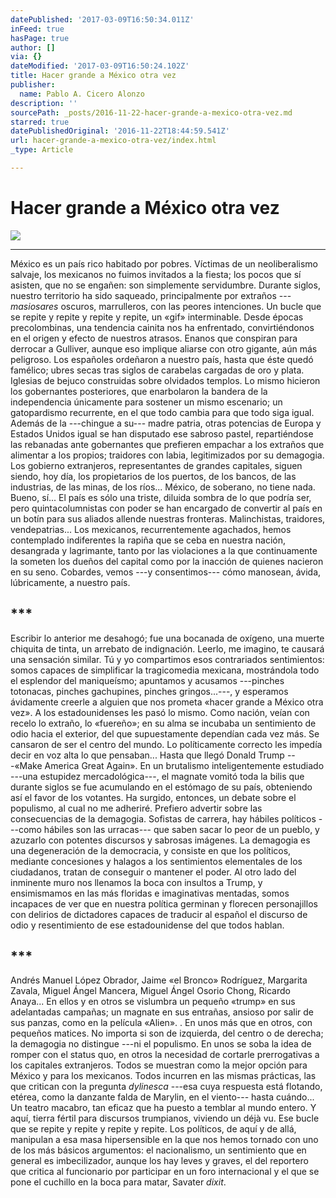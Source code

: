 ```yaml
---
datePublished: '2017-03-09T16:50:34.011Z'
inFeed: true
hasPage: true
author: []
via: {}
dateModified: '2017-03-09T16:50:24.102Z'
title: Hacer grande a México otra vez
publisher:
  name: Pablo A. Cicero Alonzo
description: ''
sourcePath: _posts/2016-11-22-hacer-grande-a-mexico-otra-vez.md
starred: true
datePublishedOriginal: '2016-11-22T18:44:59.541Z'
url: hacer-grande-a-mexico-otra-vez/index.html
_type: Article

---
```

# Hacer grande a México otra vez
![](https://the-grid-user-content.s3-us-west-2.amazonaws.com/3d7944b9-aa1d-4e6e-8eba-4ddcbaf26c71.jpg)

---

México es un país rico habitado por pobres. Víctimas de un neoliberalismo salvaje, los mexicanos no fuimos invitados a la fiesta; los pocos que sí asisten, que no se engañen: son simplemente servidumbre. Durante siglos, nuestro territorio ha sido saqueado, principalmente por extraños ---_masiosares_ oscuros, marrulleros, con las peores intenciones. Un bucle que se repite y repite y repite y repite, un «gif» interminable. Desde épocas precolombinas, una tendencia cainita nos ha enfrentado, convirtiéndonos en el origen y efecto de nuestros atrasos. Enanos que conspiran para derrocar a Gulliver, aunque eso implique aliarse con otro gigante, aún más peligroso. Los españoles ordeñaron a nuestro país, hasta que éste quedó famélico; ubres secas tras siglos de carabelas cargadas de oro y plata. Iglesias de bejuco construidas sobre olvidados templos. Lo mismo hicieron los gobernantes posteriores, que enarbolaron la bandera de la independencia únicamente para sostener un mismo escenario; un gatopardismo recurrente, en el que todo cambia para que todo siga igual. Además de la ---chingue a su--- madre patria, otras potencias de Europa y Estados Unidos igual se han disputado ese sabroso pastel, repartiéndose las rebanadas ante gobernantes que prefieren empachar a los extraños que alimentar a los propios; traidores con labia, legitimizados por su demagogia. Los gobierno extranjeros, representantes de grandes capitales, siguen siendo, hoy día, los propietarios de los puertos, de los bancos, de las industrias, de las minas, de los ríos... México, de soberano, no tiene nada. Bueno, sí... El país es sólo una triste, diluida sombra de lo que podría ser, pero quintacolumnistas con poder se han encargado de convertir al país en un botín para sus aliados allende nuestras fronteras. Malinchistas, traidores, vendepatrias... Los mexicanos, recurrentemente agachados, hemos contemplado indiferentes la rapiña que se ceba en nuestra nación, desangrada y lagrimante, tanto por las violaciones a la que continuamente la someten los dueños del capital como por la inacción de quienes nacieron en su seno. Cobardes, vemos ---y consentimos--- cómo manosean, ávida, lúbricamente, a nuestro país. 

## \*\*\*

Escribir lo anterior me desahogó; fue una bocanada de oxígeno, una muerte chiquita de tinta, un arrebato de indignación. Leerlo, me imagino, te causará una sensación similar. Tú y yo compartimos esos contrariados sentimientos: somos capaces de simplificar la tragicomedia mexicana, mostrándola todo el esplendor del maniqueísmo; apuntamos y acusamos ---pinches totonacas, pinches gachupines, pinches gringos...---, y esperamos ávidamente creerle a alguien que nos prometa «hacer grande a México otra vez». A los estadounidenses les pasó lo mismo. Como nación, veían con recelo lo extraño, lo «fuereño»; en su alma se incubaba un sentimiento de odio hacia el exterior, del que supuestamente dependían cada vez más. Se cansaron de ser el centro del mundo. Lo políticamente correcto les impedía decir en voz alta lo que pensaban... Hasta que llegó Donald Trump ---«Make America Great Again». En un brutalismo inteligentemente estudiado ---una estupidez mercadológica---, el magnate vomitó toda la bilis que durante siglos se fue acumulando en el estómago de su país, obteniendo así el favor de los votantes. Ha surgido, entonces, un debate sobre el populismo, al cual no me adheriré. Prefiero advertir sobre las consecuencias de la demagogia. Sofistas de carrera, hay hábiles políticos ---como hábiles son las urracas--- que saben sacar lo peor de un pueblo, y azuzarlo con potentes discursos y sabrosas imágenes. La demagogia es una degeneración de la democracia, y consiste en que los políticos, mediante concesiones y halagos a los sentimientos elementales de los ciudadanos, tratan de conseguir o mantener el poder. Al otro lado del inminente muro nos llenamos la boca con insultos a Trump, y ensimismamos en las más floridas e imaginativas mentadas, somos incapaces de ver que en nuestra política germinan y florecen personajillos con delirios de dictadores capaces de traducir al español el discurso de odio y resentimiento de ese estadounidense del que todos hablan. 

## \*\*\*

Andrés Manuel López Obrador, Jaime «el Bronco» Rodríguez, Margarita Zavala, Miguel Ángel Mancera, Miguel Ángel Osorio Chong, Ricardo Anaya... En ellos y en otros se vislumbra un pequeño «trump» en sus adelantadas campañas; un magnate en sus entrañas, ansioso por salir de sus panzas, como en la película «Alien». . En unos más que en otros, con pequeños matices. No importa si son de izquierda, del centro o de derecha; la demagogia no distingue ---ni el populismo. En unos se soba la idea de romper con el status quo, en otros la necesidad de cortarle prerrogativas a los capitales extranjeros. Todos se muestran como la mejor opción para México y para los mexicanos. Todos incurren en las mismas prácticas, las que critican con la pregunta _dylinesca_ ---esa cuya respuesta está flotando, etérea, como la danzante falda de Marylin, en el viento--- hasta cuándo... Un teatro macabro, tan eficaz que ha puesto a temblar al mundo entero. Y aquí, tierra fértil para discursos trumpianos, viviendo un déjà vu. Ese bucle que se repite y repite y repite y repite. Los políticos, de aquí y de allá, manipulan a esa masa hipersensible en la que nos hemos tornado con uno de los más básicos argumentos: el nacionalismo, un sentimiento que en general es imbecilizador, aunque los hay leves y graves, el del reportero que critica al funcionario por participar en un foro internacional y el que se pone el cuchillo en la boca para matar, Savater _dixit_.